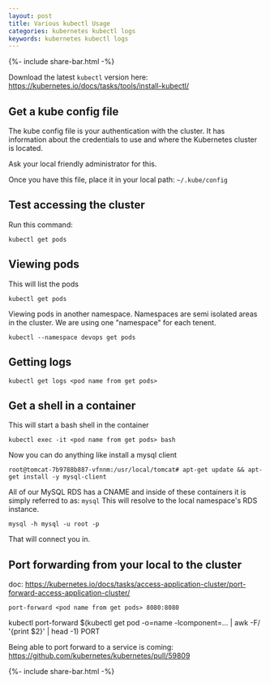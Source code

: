 ```yaml
---
layout: post
title: Various kubectl Usage
categories: kubernetes kubectl logs
keywords: kubernetes kubectl logs
---
```

{%- include share-bar.html -%}

Download the latest `kubectl` version here:  https://kubernetes.io/docs/tasks/tools/install-kubectl/


## Get a kube config file
The kube config file is your authentication with the cluster.  It has information
about the credentials to use and where the Kubernetes cluster is located.

Ask your local friendly administrator for this.

Once you have this file, place it in your local path: `~/.kube/config`

## Test accessing the cluster

Run this command:

```
kubectl get pods
```

## Viewing pods
This will list the pods

```
kubectl get pods
```

Viewing pods in another namespace.  Namespaces are semi isolated areas in the cluster.
We are using one "namespace" for each tenent.

```
kubectl --namespace devops get pods
```

## Getting logs

```
kubectl get logs <pod name from get pods>
```

## Get a shell in a container

This will start a bash shell in the container

```
kubectl exec -it <pod name from get pods> bash
```

Now you can do anything like install a mysql client

```
root@tomcat-7b9788b887-vfnnm:/usr/local/tomcat# apt-get update && apt-get install -y mysql-client
```

All of our MySQL RDS has a CNAME and inside of these containers it is simply referred to as: `mysql`
This will resolve to the local namespace's RDS instance.

```
mysql -h mysql -u root -p
```

That will connect you in.

## Port forwarding from your local to the cluster
doc: https://kubernetes.io/docs/tasks/access-application-cluster/port-forward-access-application-cluster/

```
port-forward <pod name from get pods> 8080:8080
```

kubectl port-forward $(kubectl get pod -o=name -lcomponent=... | awk -F/ '{print $2}' | head -1) PORT


Being able to port forward to a service is coming: https://github.com/kubernetes/kubernetes/pull/59809

<!-- Bog footer share -->
{%- include share-bar.html -%}
